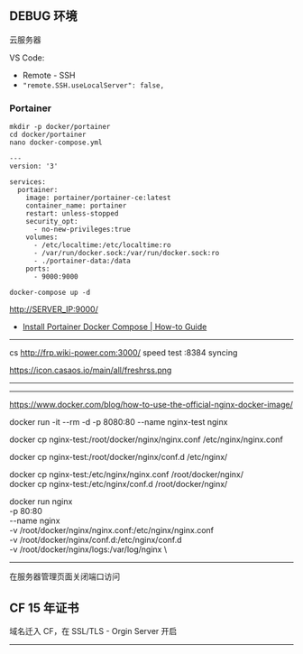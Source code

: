 ## DEBUG 环境

云服务器

VS Code:

- Remote - SSH
- `"remote.SSH.useLocalServer": false,`

### Portainer

```shell
mkdir -p docker/portainer
cd docker/portainer
nano docker-compose.yml
```

```docker
---
version: '3'

services:
  portainer:
    image: portainer/portainer-ce:latest
    container_name: portainer
    restart: unless-stopped
    security_opt:
      - no-new-privileges:true
    volumes:
      - /etc/localtime:/etc/localtime:ro
      - /var/run/docker.sock:/var/run/docker.sock:ro
      - ./portainer-data:/data
    ports:
      - 9000:9000
```

```shell
docker-compose up -d
```

<http://SERVER_IP:9000/>

- [Install Portainer Docker Compose | How-to Guide](https://bobcares.com/blog/install-portainer-docker-compose/)


---


cs http://frp.wiki-power.com:3000/ speed test
:8384 syncing

https://icon.casaos.io/main/all/freshrss.png



---

---

https://www.docker.com/blog/how-to-use-the-official-nginx-docker-image/

docker run -it --rm -d -p 8080:80 --name nginx-test nginx

docker cp nginx-test:/root/docker/nginx/nginx.conf /etc/nginx/nginx.conf

docker cp nginx-test:/root/docker/nginx/conf.d /etc/nginx/

docker cp nginx-test:/etc/nginx/nginx.conf /root/docker/nginx/  
docker cp nginx-test:/etc/nginx/conf.d /root/docker/nginx/

docker run nginx\
-p 80:80 \
--name nginx \
-v /root/docker/nginx/nginx.conf:/etc/nginx/nginx.conf \
-v /root/docker/nginx/conf.d:/etc/nginx/conf.d \
-v /root/docker/nginx/logs:/var/log/nginx \

---

在服务器管理页面关闭端口访问

## CF 15 年证书

域名迁入 CF，在 SSL/TLS - Orgin Server 开启

---

